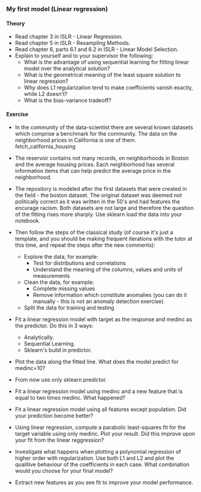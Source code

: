 ### My first model (Linear regression)
#### Theory
 - Read chapter 3 in ISLR - Linear Regression.
 - Read chapter 5 in ISLR - Resampling Methods.
 - Read chapter 6, parts 6.1 and 6.2 in ISLR - Linear Model Selection. 
 - Explain to yourself and to your supervisor the following:
    - What is the advantage of using sequential learning for fitting linear model over the analytical solution?
    - What is the geometrical meaning of the least square solution to linear regression?
    - Why does L1 regularization tend to make coefficients vanish exactly, while L2 doesn’t?
    - What is the bias-variance tradeoff?
#### Exercise
 - In the community of the data-scientist there are several known datasets which comprise a benchmark for the community. The data on the neighborhood prices in California is one of them.
 fetch_california_housing
 - The reservoir contains not many records, on neighborhoods in Boston and the average housing prices. Each neighborhood has several information items that can help predict the average price in the neighborhood.
 - The repository is modeled after  the first datasets that were created in the field - the boston dataset. The original dataset was deemed not politically correct as it was written in the 50's and had features the encurage racism.
   Both datasets are not large and therefore the question of the fitting rises more sharply. Use sklearn load the data into your notebook.

 - Then follow the steps of the classical study (of course it's just a template, and you should be making frequent iterations with the tutor at this time, and repeat the steps after the new comments):
     - Explore the data, for example:
         - Test for distributions and correlations
         - Understand the meaning of the columns, values and units of measurements
      - Clean the data, for example:
         - Complete missing values
         - Remove information which constitute anomalies (you can do it manually - this is not an anomaly detection exercise).
     - Split the data for training and testing
  
  - Fit a linear regression model with target as the response and medinc as the predictor. Do this in 3 ways:
     - Analytically.
     - Sequential Learning.
     - Sklearn's build in predictor.
  - Plot the data along the fitted line. What does the model predict for medinc=10?
   - From now use only sklearn predictor.
   - Fit a linear regression model using medinc and a new feature that is equal to two times medinc. What happened?
   - Fit a linear regression model using all features except population. Did your prediction become better?
   - Using linear regression, compute a parabolic least-squares fit for the target variable using only medinc. Plot your result. Did this improve upon your fit from the linear reggression?
   - Investigate what happens when plotting a polynomial regression of higher order with regularization. Use both L1 and L2 and plot the qualitive behaviour of the coefficients in each case. What combination would you choose for your final model?
   - Extract new features as you see fit to improve your model performance.  

